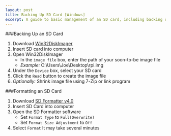 ```yaml
---
layout: post
title: Backing Up SD Card [Windows]
excerpt: A guide to basic management of an SD card, including backing up and formatting. Important steps for a Raspberry Pi.
---
```

###Backing Up an SD Card
1. Download [Win32DiskImager](http://sourceforge.net/projects/win32diskimager/)
2. Insert SD card into computer
3. Open Win32DiskImager
	* In the `image file` box, enter the path of your soon-to-be image file
	* *Example:* C:\Users\Joe\Desktop\rpi.img
4. Under the `Device` box, select your SD card
5. Click the `Read` button to create the image file
6. *Optionally:* Shrink image file using 7-Zip or link program

###Formatting an SD Card
1. Download [SD Formatter v4.0](https://www.sdcard.org/downloads/formatter_4/eula_windows/)
2. Insert SD Card into computer
3. Open the SD Formatter software
	* Set `Format Type` to `Full(Overwrite)`
	* Set `Format Size Adjustment` to `Off`
4. Select `Format` It may take several minutes
   